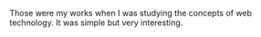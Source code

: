Those were my works when I was studying the concepts of web technology. It was simple but very interesting.
